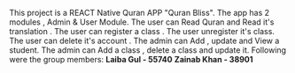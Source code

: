 This project is a REACT Native Quran APP "Quran Bliss".
The app has 2 modules , Admin & User Module.
The user can Read Quran and Read it's translation .
The user can register a class .
The user unregister it's class.
The user can delete it's account .
The admin can Add , update and View a student.
The admin can Add a class , delete a class and update it.
Following were the group members:
**Laiba Gul - 55740**
**Zainab Khan - 38901**
